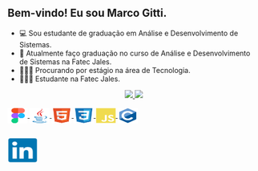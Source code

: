## Bem-vindo! Eu sou Marco Gitti.

- 💻 Sou estudante de graduação em Análise e Desenvolvimento de Sistemas.
- 🌱 Atualmente faço graduação no curso de Análise e Desenvolvimento de Sistemas na Fatec Jales.
- 👨🏻‍💻 Procurando por estágio na área de Tecnologia.
- 👨🏻‍💻 Estudante na Fatec Jales.

<div align="center">
  <a href="https://github.com/marcogitti/">
  <img height="165em" src="https://github-readme-stats.vercel.app/api?username=marcogitti&show_icons=true&theme=dark&include_all_commits=true&count_private=true"/>
  <img height="165em" src="https://github-readme-stats.vercel.app/api/top-langs/?username=marcogitti&layout=compact&langs_count=7&theme=dark"/>
</div>

<div style="display: inline_block"><br>
  <img align="center" alt="Java logo" height="30" width="40" src="https://raw.githubusercontent.com/devicons/devicon/master/icons/figma/figma-original.svg">
  <img align="center" alt="Java logo" height="30" width="40" src="https://raw.githubusercontent.com/devicons/devicon/master/icons/java/java-original.svg">
  <img align="center" alt="HTML logo" height="30" width="40" src="https://raw.githubusercontent.com/devicons/devicon/master/icons/html5/html5-original.svg">
  <img align="center" alt="CSS logo" height="30" width="40" src="https://raw.githubusercontent.com/devicons/devicon/master/icons/css3/css3-original.svg">
  <img align="center" alt="Js logo" height="30" width="40" src="https://raw.githubusercontent.com/devicons/devicon/master/icons/javascript/javascript-plain.svg">
  <img align="center" alt="Csharp logo" height="30" width="40" src="https://raw.githubusercontent.com/devicons/devicon/master/icons/c/c-original.svg">
</div>

##
 
<div> 
  <a href="https://br.linkedin.com/in/marco-gitti" target="_blank"><img src="https://raw.githubusercontent.com/devicons/devicon/master/icons/linkedin/linkedin-original.svg" height="50" width="60"></a>  
</div>

